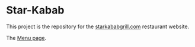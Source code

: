 # Star-Kabab

This project is the repository for the [starkababgrill.com](https://starkababgrill.com) restaurant website.

The [Menu page](https://starkababgrill.com/menu.html).
